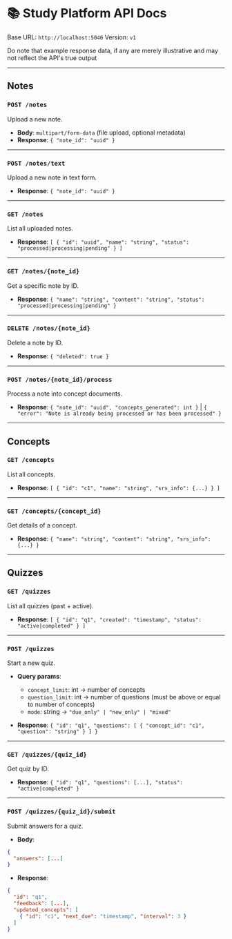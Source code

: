 # 📚 Study Platform API Docs

Base URL: `http://localhost:5046`
Version: `v1`

Do note that example response data, if any are merely illustrative and may not reflect the API's true output

---

## **Notes**

### `POST /notes`

Upload a new note.

* **Body**: `multipart/form-data` (file upload, optional metadata)
* **Response**: `{ "note_id": "uuid" }`

---

### `POST /notes/text`

Upload a new note in text form.

* **Response**: `{ "note_id": "uuid" }`

---


### `GET /notes`

List all uploaded notes.

* **Response**: `[ { "id": "uuid", "name": "string", "status": "processed|processing|pending" } ]`

---

### `GET /notes/{note_id}`

Get a specific note by ID.

* **Response**: `{ "name": "string", "content": "string", "status": "processed|processing|pending" }`

---

### `DELETE /notes/{note_id}`

Delete a note by ID.

* **Response**: `{ "deleted": true }`

---

### `POST /notes/{note_id}/process`

Process a note into concept documents.

* **Response**: `{ "note_id": "uuid", "concepts_generated": int }` | `{ "error": "Note is already being processed or has been processed" }`

---

## **Concepts**

### `GET /concepts`

List all concepts.

* **Response**: `[ { "id": "c1", "name": "string", "srs_info": {...} } ]`

---

### `GET /concepts/{concept_id}`

Get details of a concept.

* **Response**: `{ "name": "string", "content": "string", "srs_info": {...} }`

---

## **Quizzes**

### `GET /quizzes`

List all quizzes (past + active).

* **Response**: `[ { "id": "q1", "created": "timestamp", "status": "active|completed" } ]`

---

### `POST /quizzes`

Start a new quiz.

* **Query params**:

  * `concept_limit`: int → number of concepts
  * `question_limit`: int → number of questions (must be above or equal to number of concepts)
  * `mode`: string → `"due_only" | "new_only" | "mixed"`
* **Response**: `{ "id": "q1", "questions": [ { "concept_id": "c1", "question": "string" } ] }`

---

### `GET /quizzes/{quiz_id}`

Get quiz by ID.

* **Response**: `{ "id": "q1", "questions": [...], "status": "active|completed" }`

---

### `POST /quizzes/{quiz_id}/submit`

Submit answers for a quiz.

* **Body**:

```json
{
  "answers": [...]
}
```

* **Response**:

```json
{
  "id": "q1",
  "feedback": [...],
  "updated_concepts": [
    { "id": "c1", "next_due": "timestamp", "interval": 3 }
  ]
}
```
